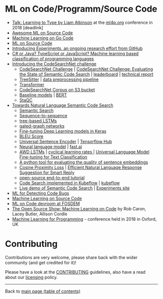 # ML on Code/Programm/Source Code

- [Talk: Learning to Type by Liam Atkinson](https://lara.epfl.ch/~kuncak/Learning_to_Type_S1360006.mp4) at the [ml4p.org]() conference in 2018 [deadlink]
- [Awesome ML on Source Code](https://github.com/src-d/awesome-machine-learning-on-source-code)
- [Machine Learning on Go Code](https://medium.com/sourcedtech/machine-learning-on-go-code-829e85e2d2c6)
- [ML on Source Code](https://github.com/topics/machine-learning-on-source-code)
- [Introducing Experiments, an ongoing research effort from GitHub](https://github.blog/2018-09-18-introducing-experiments-an-ongoing-research-effort-from-github/)
- [C# or Java? TypeScript or JavaScript? Machine learning based classification of programming languages](https://github.blog/2019-07-02-c-or-java-typescript-or-javascript-machine-learning-based-classification-of-programming-languages/)
- [Introducing the CodeSearchNet challenge](https://github.blog/2019-09-26-introducing-the-codesearchnet-challenge/)
   - [CodeSearchNet Challenge](https://github.com/github/codesearchnet#introduction) | [CodeSearchNet Challenge: Evaluating the State of Semantic Code Search](https://arxiv.org/abs/1909.09436) | [leaderboard](https://app.wandb.ai/github/codesearchnet/benchmark) | [technical report](https://arxiv.org/abs/1909.09436)
   - [TreeSitter](http://tree-sitter.github.io/tree-sitter/) | [data preprocessing pipeline](https://github.com/github/CodeSearchNet/tree/master/function_parser)
   - [Transformer](https://ai.googleblog.com/2017/08/transformer-novel-neural-network.html)
   - [CodeSearchNet Corpus on S3 bucket](https://github.com/github/CodeSearchNet#downloading-data-from-s3)
   - [Baseline models](https://github.com/github/CodeSearchNet) | [BERT](https://arxiv.org/abs/1810.04805)
   - [StaQC](https://github.com/LittleYUYU/StackOverflow-Question-Code-Dataset)
- [Towards Natural Language Semantic Code Search](https://github.blog/2018-09-18-towards-natural-language-semantic-code-search/)
   - [Semantic Search](https://en.wikipedia.org/wiki/Semantic_search)
   - [Sequence-to-sequence](https://towardsdatascience.com/how-to-create-data-products-that-are-magical-using-sequence-to-sequence-models-703f86a231f8)
   - [tree-based LSTMs](https://arxiv.org/pdf/1802.00921.pdf)
   - [gated-graph networks](https://github.com/Microsoft/gated-graph-neural-network-samples)
   - [Fine-tuning Deep Learning models in Keras](https://flyyufelix.github.io/2016/10/03/fine-tuning-in-keras-part1.html)
   - [BLEU Score](https://en.wikipedia.org/wiki/BLEU)
   - [Universal Sentence Encoder](https://arxiv.org/abs/1803.11175) | [Tensorflow Hub](https://www.tensorflow.org/hub/modules/google/universal-sentence-encoder/1)
   - [Neural language model](https://en.wikipedia.org/wiki/Language_model) | [fast.ai](https://fast.ai)
   - [AWD LSTMs](https://arxiv.org/pdf/1708.02182.pdf) | [cyclical learning rates ](https://arxiv.org/abs/1506.01186) | [Universal Language Model Fine-tuning for Text Classification](https://arxiv.org/pdf/1801.06146.pdf)
   - [A python tool for evaluating the quality of sentence embeddings](https://github.com/facebookresearch/SentEval)
   - [Cosine Proximity Loss](https://keras.io/losses/) | [Efficient Natural Language Response Suggestion for Smart Reply](https://arxiv.org/abs/1705.00652)
   - [open-source end-to-end tutorial](https://towardsdatascience.com/semantic-code-search-3cd6d244a39c)
   - [Code Search implemented in Kubeflow](https://github.com/kubeflow/examples/tree/master/code_search) | [kubeflow](https://www.kubeflow.org/)
   - [Live demo of Semantic Code Search](https://experiments.github.com/semantic-code-search) | [Experiments site](https://blog.github.com/2018-09-18-introducing-experiments-an-ongoing-research-effort-from-github/)
- [ML for Detecting Code Bugs](https://towardsdatascience.com/machine-learning-for-detecting-code-bugs-a79f37f144b7)
- [Machine Learning on Source Code](https://ml4code.github.io/)
- [ML on Code devroom at FOSDEM](https://archive.fosdem.org/2019/schedule/track/ml_on_code/)
- [The Open Source Show: Machine Learning on Code](https://channel9.msdn.com/Shows/The-Open-Source-Show/Machine-Learning-on-Code) by Rob Caron, Lacey Butler, Allison Cordle
- [Machine Learning for Programming](https://ml4p.org/) - conference held in 2018 in Oxford, UK

# Contributing

Contributions are very welcome, please share back with the wider community (and get credited for it)!

Please have a look at the [CONTRIBUTING](CONTRIBUTING.md) guidelines, also have a read about our [licensing](LICENSE.md) policy.

---

Back to [main page (table of contents)](README.md)